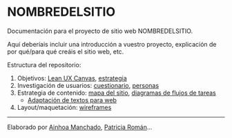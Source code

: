 # NOMBREDELSITIO

Documentación para el proyecto de sitio web NOMBREDELSITIO.

Aquí deberíais incluir una introducción a vuestro proyecto, explicación de por qué/para qué creáis el sitio web, etc.

Estructura del repositorio:

1. Objetivos: [Lean UX Canvas](objetivos/leanuxcanvas.md), [estrategia](objetivos/documento-estrategia.md)
2. Investigación de usuarios: [cuestionario](investigacion/investigacion-de-usuarios.md), [personas](investigacion/personas.md)
2. Estrategia de contenido: [mapa del sitio](estrategiacontenidos/mapadelsitio.md), [diagramas de flujos de tareas](estrategiacontenidos/diagrama.md)
    - [Adaptación de textos para web](textos/adaptacion.md)   
3. Layout/maquetación: [wireframes](maquetacion/wireframes.md)

---

Elaborado por [Ainhoa Manchado](http://Ainhoa-M.github.io), [Patricia Román](http://USUARIO2.github.io)...
